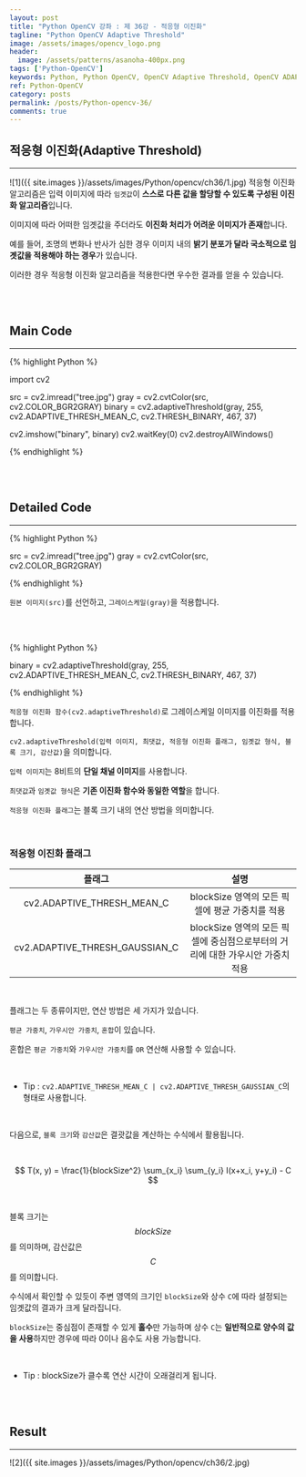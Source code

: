 ```yaml
---
layout: post
title: "Python OpenCV 강좌 : 제 36강 - 적응형 이진화"
tagline: "Python OpenCV Adaptive Threshold"
image: /assets/images/opencv_logo.png
header:
  image: /assets/patterns/asanoha-400px.png
tags: ['Python-OpenCV']
keywords: Python, Python OpenCV, OpenCV Adaptive Threshold, OpenCV ADAPTIVE_THRESH_MEAN_C, OpenCV ADAPTIVE_THRESH_GAUSSIAN_C
ref: Python-OpenCV
category: posts
permalink: /posts/Python-opencv-36/
comments: true
---
```


## 적응형 이진화(Adaptive Threshold) ##
----------

![1]({{ site.images }}/assets/images/Python/opencv/ch36/1.jpg)
적응형 이진화 알고리즘은 입력 이미지에 따라 `임곗값`이 **스스로 다른 값을 할당할 수 있도록 구성된 이진화 알고리즘**입니다.

이미지에 따라 어떠한 임곗값을 주더라도 **이진화 처리가 어려운 이미지가 존재**합니다.

예를 들어, 조명의 변화나 반사가 심한 경우 이미지 내의 **밝기 분포가 달라 국소적으로 임곗값을 적용해야 하는 경우**가 있습니다.

이러한 경우 적응형 이진화 알고리즘을 적용한다면 우수한 결과를 얻을 수 있습니다. 

<br>
<br>

## Main Code ##
----------

{% highlight Python %}

import cv2

src = cv2.imread("tree.jpg")
gray = cv2.cvtColor(src, cv2.COLOR_BGR2GRAY)
binary = cv2.adaptiveThreshold(gray, 255, cv2.ADAPTIVE_THRESH_MEAN_C, cv2.THRESH_BINARY, 467, 37)

cv2.imshow("binary", binary)
cv2.waitKey(0)
cv2.destroyAllWindows()

{% endhighlight %}

<br>
<br>

## Detailed Code ##
----------

{% highlight Python %}

src = cv2.imread("tree.jpg")
gray = cv2.cvtColor(src, cv2.COLOR_BGR2GRAY)

{% endhighlight %}

`원본 이미지(src)`를 선언하고, `그레이스케일(gray)`을 적용합니다.

<br>
<br>

{% highlight Python %}

binary = cv2.adaptiveThreshold(gray, 255, cv2.ADAPTIVE_THRESH_MEAN_C, cv2.THRESH_BINARY, 467, 37)

{% endhighlight %}

`적응형 이진화 함수(cv2.adaptiveThreshold)`로 그레이스케일 이미지를 이진화를 적용합니다.

`cv2.adaptiveThreshold(입력 이미지, 최댓값, 적응형 이진화 플래그, 임곗값 형식, 블록 크기, 감산값)`을 의미합니다.

`입력 이미지`는 8비트의 **단일 채널 이미지**를 사용합니다.

`최댓값`과 `임곗값 형식`은 **기존 이진화 함수와 동일한 역할**을 합니다.

`적응형 이진화 플래그`는 블록 크기 내의 연산 방법을 의미합니다.

<br>

### 적응형 이진화 플래그 ###

|   플래그   |               설명               |
|:----------:|:--------------------------------:|
| cv2.ADAPTIVE_THRESH_MEAN_C | blockSize 영역의 모든 픽셀에 평균 가중치를 적용 |
| cv2.ADAPTIVE_THRESH_GAUSSIAN_C | blockSize 영역의 모든 픽셀에 중심점으로부터의 거리에 대한 가우시안 가중치 적용 |

<br>

플래그는 두 종류이지만, 연산 방법은 세 가지가 있습니다.

`평균 가중치`, `가우시안 가중치`, `혼합`이 있습니다.

혼합은 `평균 가중치`와 `가우시안 가중치`를 `OR` 연산해 사용할 수 있습니다.

<br>

* Tip : `cv2.ADAPTIVE_THRESH_MEAN_C | cv2.ADAPTIVE_THRESH_GAUSSIAN_C`의 형태로 사용합니다.

<br>

다음으로, `블록 크기`와 `감산값`은 결괏값을 계산하는 수식에서 활용됩니다.

<br>

$$ T(x, y) = \frac{1}{blockSize^2} \sum_{x_i} \sum_{y_i} I(x+x_i, y+y_i) - C $$

<br>

블록 크기는 $$ blockSize $$를 의미하며, 감산값은 $$C$$를 의미합니다.

수식에서 확인할 수 있듯이 주변 영역의 크기인 `blockSize`와 상수 `C`에 따라 설정되는 임곗값의 결과가 크게 달라집니다.

`blockSize`는 중심점이 존재할 수 있게 **홀수**만 가능하며 상수 `C`는 **일반적으로 양수의 값을 사용**하지만 경우에 따라 0이나 음수도 사용 가능합니다.

<br>

* Tip : blockSize가 클수록 연산 시간이 오래걸리게 됩니다.

<br>
<br>

## Result ##
----------

![2]({{ site.images }}/assets/images/Python/opencv/ch36/2.jpg)